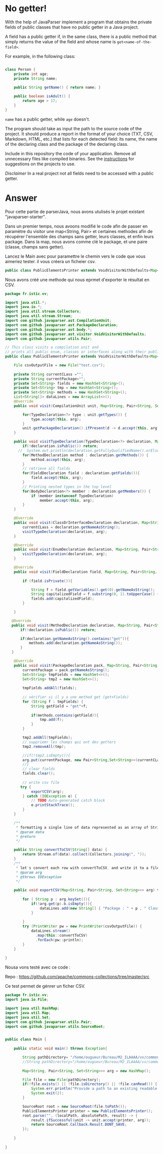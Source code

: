 # No getter!

With the help of JavaParser implement a program that obtains the private fields of public classes that have no public getter in a Java project. 

A field has a public getter if, in the same class, there is a public method that simply returns the value of the field and whose name is `get<name-of-the-field>`.

For example, in the following class:

```Java

class Person {
    private int age;
    private String name;
    
    public String getName() { return name; }

    public boolean isAdult() {
        return age > 17;
    }
}
```

`name` has a public getter, while `age` doesn't.

The program should take as input the path to the source code of the project. It should produce a report in the format of your choice (TXT, CSV, Markdown, HTML, etc.) that lists for each detected field: its name, the name of the declaring class and the package of the declaring class.

Include in this repository the code of your application. Remove all unnecessary files like compiled binaries. See the [instructions](../sujet.md) for suggestions on the projects to use.

*Disclaimer* In a real project not all fields need to be accessed with a public getter.



# Answer 


Pour cette partie de parserJava, nous avons utulisés le projet existant "javaparser-starter". 

Dans un premier temps, nous avoons modifié le code afin de passer en paramètre du visitor une map<String, Pair> et certaines methodes afin de récupérer l'ensemble des champs sans getter, leurs classes, et enfin leurs package. 
Dans la map, nous avons comme clé le package, et une paire (classe, champs sans getter). 

Lancez le Main avec pour paramettre le chemin vers le code que vous aimeriez tester. il vous créera un ficheier csv. 

```Java
public class PublicElementsPrinter extends VoidVisitorWithDefaults<Map<String, Pair<String, Set<String>>>> {}

```
Nous avons créé une methode qui nous eprmet d'exporter le résultat en CSV. 


```Java
package fr.istic.vv;

import java.util.*;
import java.io.*;
import java.util.stream.Collectors;
import java.util.stream.Stream;
import com.github.javaparser.ast.CompilationUnit;
import com.github.javaparser.ast.PackageDeclaration;
import com.github.javaparser.ast.body.*;
import com.github.javaparser.ast.visitor.VoidVisitorWithDefaults;
import com.github.javaparser.utils.Pair;

// This class visits a compilation unit and
// prints all public enum, classes or interfaces along with their public methods
public class PublicElementsPrinter extends VoidVisitorWithDefaults<Map<String, Pair<String, Set<String>>>> {

    File csvOutputFile = new File("test.csv");
    
    private String currentCLass ="";
    private String currentPackage="";
    private Set<String> fields = new HashSet<String>(); 
    private Set<String> tmp = new HashSet<String>();
    private Set<String> methods = new HashSet<String>();
    List<String[]> dataLines = new ArrayList<>();
    @Override
    public void visit(CompilationUnit unit, Map<String, Pair<String, Set<String>>> arg) {

        for(TypeDeclaration<?> type : unit.getTypes()) {
            type.accept(this, arg);
        }
        unit.getPackageDeclaration().ifPresent(d -> d.accept(this, arg));
    }

    public void visitTypeDeclaration(TypeDeclaration<?> declaration, Map<String, Pair<String, Set<String>>> arg) {
        if(!declaration.isPublic()) return;
      //  System.out.println(declaration.getFullyQualifiedName().orElse("[Anonymous]"));
        for(MethodDeclaration method : declaration.getMethods()) {
            method.accept(this, arg);
        }
        // retrieve all fields
        for(FieldDeclaration field : declaration.getFields()){
            field.accept(this, arg); 
        }
        // Printing nested types in the top level
        for(BodyDeclaration<?> member : declaration.getMembers()) {
            if (member instanceof TypeDeclaration)
                member.accept(this, arg);
        }
    }

    @Override
    public void visit(ClassOrInterfaceDeclaration declaration, Map<String, Pair<String, Set<String>>> arg) {
        currentCLass = declaration.getNameAsString(); 
        visitTypeDeclaration(declaration, arg);
    }

    @Override
    public void visit(EnumDeclaration declaration, Map<String, Pair<String, Set<String>>> arg) {
        visitTypeDeclaration(declaration, arg);
    }

    @Override
    public void visit(FieldDeclaration field, Map<String, Pair<String, Set<String>>> arg) {
        
        if (field.isPrivate()){

            String f = field.getVariables().get(0).getNameAsString();
            String capitalizedField = f.substring(0, 1).toUpperCase() + f.substring(1);
            fields.add(capitalizedField);
        }

    }

   @Override
   public void visit(MethodDeclaration declaration, Map<String, Pair<String, Set<String>>> arg) {
       if(!declaration.isPublic()) return;

       if(declaration.getNameAsString().contains("get")){
           methods.add(declaration.getNameAsString());
       }
   }

    @Override
    public void visit(PackageDeclaration pack, Map<String, Pair<String, Set<String>>> arg) {
        currentPackage = pack.getNameAsString(); 
        Set<String> tmpFields = new HashSet<>();
        Set<String> tmp2 = new HashSet<>();
      
        tmpFields.addAll(fields); 
    
        // vérifier si il y a une method get (get+Fields)
        for (String f : tmpFields) {
            String getField = "get"+f;
 
            if(methods.contains(getField)){
                tmp.add(f);
            }  
        }

        tmp2.addAll(tmpFields);
        // suppriemr les champs qui ont des getters 
        tmp2.removeAll(tmp);

        //if(!tmp2.isEmpty()){
        arg.put(currentPackage, new Pair<String,Set<String>>(currentCLass, tmp2));
        //}
        // clear fields 
        fields.clear();
    
        // write csv file 
       try {
            exportCSV(arg);
        } catch (IOException e) {
            // TODO Auto-generated catch block
            e.printStackTrace();
        }
    }

    /**
     * formatting a single line of data represented as an array of Strings 
     * @param data
     * @return
     */

    public String convertToCSV(String[] data) {
        return Stream.of(data).collect(Collectors.joining(", "));
    }
    /**
     * let's convert each row with convertToCSV, and write it to a file
     * @param arg
     * @throws IOException
     */

    public void exportCSV(Map<String, Pair<String, Set<String>>> arg) throws IOException {
       
        for ( String p : arg.keySet()){
            if(!arg.get(p).b.isEmpty()){
                dataLines.add(new String[] { "Package : " + p , " Class : "+ arg.get(p).a.toString(),  "Fields Without Getter : " + arg.get(p).b.toString() });
            }
                
        }
        try (PrintWriter pw = new PrintWriter(csvOutputFile)) {
            dataLines.stream()
              .map(this::convertToCSV)
              .forEach(pw::println);
        }
    }
 
}

```


Nousa vons testé avec ce code :

Repo : https://github.com/apache/commons-collections/tree/master/src 

Ce test permet de génrer un ficher CSV. 

```Java
package fr.istic.vv;
import java.io.File;

import java.util.HashMap;
import java.util.Map;
import java.util.Set;
import com.github.javaparser.utils.Pair;
import com.github.javaparser.utils.SourceRoot;


public class Main {
    
    public static void main() throws Exception{

        String pathDirectory= "/home/ougueur/Bureau/M2_ILAAAA/vv/commons-collections/src/main/java/org/apache/commons/collections4"; 
        //String pathDirectory="/home/ougueur/Bureau/M2_ILAAAA/vv/commons-collections/src/test/java/org/apache/commons/collections4";
    
        Map<String, Pair<String, Set<String>>> arg = new HashMap();

        File file = new File(pathDirectory);
        if(!file.exists() || !file.isDirectory() || !file.canRead()) {
            System.err.println("Provide a path to an existing readable directory");
            System.exit(2);
        }

        SourceRoot root = new SourceRoot(file.toPath());
        PublicElementsPrinter printer = new PublicElementsPrinter();
        root.parse("", (localPath, absolutePath, result) -> {
            result.ifSuccessful(unit -> unit.accept(printer, arg));
            return SourceRoot.Callback.Result.DONT_SAVE;
        });
        
    }
    
}

```